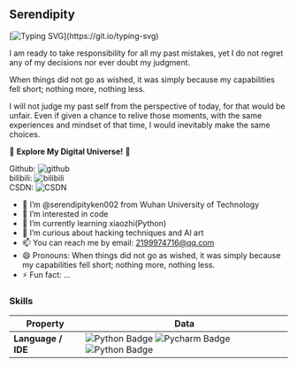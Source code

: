 ## Serendipity

<!--   my-ticker -->    
[![Typing SVG](https://readme-typing-svg.herokuapp.com?color=%2336BCF7&center=true&vCenter=true&width=600&lines=Hi+there+👋,+我+是+雨落倾城;+Welcome+to+My+Profile!;)](https://git.io/typing-svg)

I am ready to take responsibility for all my past mistakes, yet I do not regret any of my decisions nor ever doubt my judgment.

When things did not go as wished, it was simply because my capabilities fell short; nothing more, nothing less.

I will not judge my past self from the perspective of today, for that would be unfair. Even if given a chance to relive those moments, with the same experiences and mindset of that time, I would inevitably make the same choices.

🚀 **Explore My Digital Universe!** 🚀

Github: ![github](https://github.com/serendipityken002)</br>
bilibili: ![bilibili](https://space.bilibili.com/1203071517?spm_id_from=333.1007.0.0)</br>
CSDN: ![CSDN](https://blog.csdn.net/2301_78346710?spm=1000.2115.3001.5343)</br>

- 👋 I’m @serendipityken002 from Wuhan University of Technology
- 👀 I’m interested in code
- 🌱 I’m currently learning xiaozhi(Python)
- 💞️ I’m curious about hacking techniques and AI art
- 📫 You can reach me by email: 2199974716@qq.com
- 😄 Pronouns: When things did not go as wished, it was simply because my capabilities fell short; nothing more, nothing less.
- ⚡ Fun fact: ...


<!--   my-skils -->
### Skills
| Property                                        | Data    
|-------------------------------------------------|-----------------------------------|
| **Language / IDE**                              | ![Python Badge](https://img.shields.io/badge/-Python-3776AB?style=flat&logo=Python&logoColor=white) ![Pycharm Badge](https://img.shields.io/badge/-Pycharm-3776AB?style=flat&logo=Pycharm&logoColor=white) ![Python Badge](https://img.shields.io/badge/-Django-3776AB?style=flat&logo=Django&logoColor=white)|


